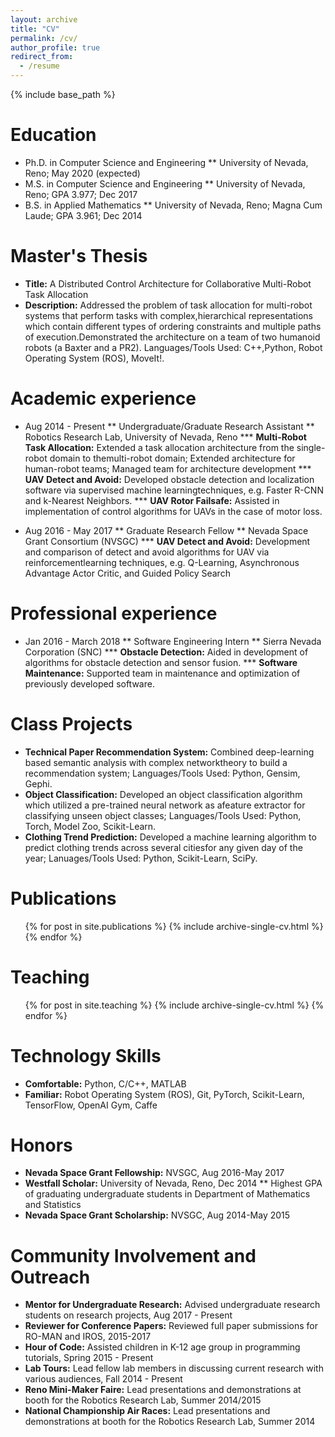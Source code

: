 ```yaml
---
layout: archive
title: "CV"
permalink: /cv/
author_profile: true
redirect_from:
  - /resume
---
```


{% include base_path %}

Education
======
* Ph.D. in Computer Science and Engineering
  ** University of Nevada, Reno; May 2020 (expected) 
* M.S. in Computer Science and Engineering
  ** University of Nevada, Reno; GPA 3.977; Dec 2017 
* B.S. in Applied Mathematics
  ** University of Nevada, Reno; Magna Cum Laude; GPA 3.961; Dec 2014 


Master's Thesis
======
* __Title:__ A Distributed Control Architecture for Collaborative Multi-Robot Task Allocation
* __Description:__ Addressed the problem of task allocation for multi-robot systems that perform tasks with complex,hierarchical representations which contain different types of ordering constraints and multiple paths of execution.Demonstrated the architecture on a team of two humanoid robots (a Baxter and a PR2).  Languages/Tools Used:  C++,Python, Robot Operating System (ROS), MoveIt!. 

Academic experience
======
* Aug 2014 - Present
  ** Undergraduate/Graduate Research Assistant
  ** Robotics Research Lab, University of Nevada, Reno
  *** __Multi-Robot Task Allocation:__  Extended a task allocation architecture from the single-robot domain to themulti-robot domain; Extended architecture for human-robot teams; Managed team for architecture development
  *** __UAV Detect and Avoid:__  Developed obstacle detection and localization software via supervised machine learningtechniques, e.g.  Faster R-CNN and k-Nearest Neighbors.
  *** __UAV Rotor Failsafe:__  Assisted in implementation of control algorithms for UAVs in the case of motor loss.

* Aug 2016 - May 2017
  ** Graduate Research Fellow
  ** Nevada Space Grant Consortium (NVSGC)
  *** __UAV Detect and Avoid:__  Development and comparison of detect and avoid algorithms for UAV via reinforcementlearning techniques, e.g.  Q-Learning, Asynchronous Advantage Actor Critic, and Guided Policy Search


Professional experience
======
* Jan 2016 - March 2018
  ** Software Engineering Intern
  ** Sierra Nevada Corporation (SNC)
  *** __Obstacle Detection:__  Aided in development of algorithms for obstacle detection and sensor fusion.
  *** __Software Maintenance:__  Supported team in maintenance and optimization of previously developed software.


Class Projects
======
* __Technical Paper Recommendation System:__  Combined deep-learning based semantic analysis with complex networktheory to build a recommendation system; Languages/Tools Used:  Python, Gensim, Gephi.
* __Object Classification:__  Developed an object classification algorithm which utilized a pre-trained neural network as afeature extractor for classifying unseen object classes; Languages/Tools Used:  Python, Torch, Model Zoo, Scikit-Learn.
* __Clothing Trend Prediction:__  Developed a machine learning algorithm to predict clothing trends across several citiesfor any given day of the year; Lanuages/Tools Used:  Python, Scikit-Learn, SciPy.


Publications
======
  <ul>{% for post in site.publications %}
    {% include archive-single-cv.html %}
  {% endfor %}</ul>
  

Teaching
======
  <ul>{% for post in site.teaching %}
    {% include archive-single-cv.html %}
  {% endfor %}</ul>


Technology Skills
======
* __Comfortable:__ Python, C/C++, MATLAB
* __Familiar:__ Robot Operating System (ROS), Git, PyTorch, Scikit-Learn, TensorFlow, OpenAI Gym, Caffe


Honors
======
* __Nevada Space Grant Fellowship:__  NVSGC, Aug 2016-May 2017
* __Westfall Scholar:__  University of Nevada, Reno, Dec 2014
  ** Highest GPA of graduating undergraduate students in Department of Mathematics and Statistics
* __Nevada Space Grant Scholarship:__  NVSGC, Aug 2014-May 2015


Community Involvement and Outreach
======
* __Mentor for Undergraduate Research:__  Advised undergraduate research students on research projects, Aug 2017 - Present
* __Reviewer for Conference Papers:__  Reviewed full paper submissions for RO-MAN and IROS, 2015-2017
* __Hour of Code:__  Assisted children in K-12 age group in programming tutorials, Spring 2015 - Present
* __Lab Tours:__  Lead fellow lab members in discussing current research with various audiences, Fall 2014 - Present
* __Reno Mini-Maker Faire:__  Lead presentations and demonstrations at booth for the Robotics Research Lab, Summer 2014/2015
* __National Championship Air Races:__  Lead presentations and demonstrations at booth for the Robotics Research Lab, Summer 2014

